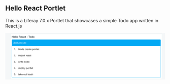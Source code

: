 ## Hello React Portlet
This is a Liferay 7.0.x Portlet that showcases a simple Todo app written in React.js

![Screenshot](./screenshot.png)